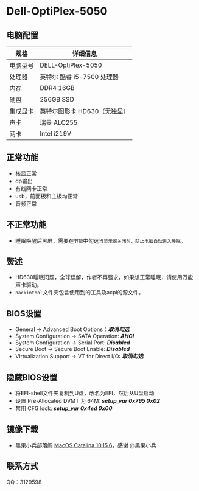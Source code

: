 # Dell-OptiPlex-5050
## 电脑配置

| 规格     | 详细信息              |
| -------- |-------------------|
| 电脑型号 | DELL-OptiPlex-5050 |
| 处理器   | 英特尔 酷睿 i5-7500 处理器 |
| 内存     | DDR4 16GB         |
| 硬盘     | 256GB SSD         |
| 集成显卡 | 英特尔图形卡 HD630（无独显） |
| 声卡     | 瑞昱 ALC255         |
| 网卡     | Intel i219V       |

## 正常功能
* 核显正常
* dp输出
* 有线网卡正常
* usb，前面板和主板均正常
* 音频正常

## 不正常功能
* 睡眠唤醒后黑屏，需要在`节能`中勾选`当显示器关闭时，防止电脑自动进入睡眠`。

## 赘述
* HD630睡眠问题，全球误解，作者不再强求，如果想正常睡眠，请使用万能声卡驱动。
* `hackintool`文件夹包含使用到的工具及acpi的源文件。

## BIOS设置
* General → Advanced Boot Options：***取消勾选***
* System Configuration → SATA Operation: ***AHCI***
* System Configuration → Serial Port: ***Disabled***
* Secure Boot → Secure Boot Enable: ***Disabled***
* Virtualization Support → VT for Direct I/O: ***取消勾选***


## 隐藏BIOS设置
* 将EFI-shell文件夹复制到U盘，改名为EFI，然后从U盘启动
* 设置 Pre-Allocated DVMT 为 64M:
  ***setup_var 0x795 0x02***
* 禁用 CFG lock:
  ***setup_var 0x4ed 0x00***

## 镜像下载
- 黑果小兵部落阁 [MacOS Catalina 10.15.6](https://blog.daliansky.net/macOS-Catalina-10.15.6-19G73-Release-version-with-Clover-5119-original-image-Double-EFI-Version-UEFI-and-MBR.html)，感谢 @黑果小兵

## 联系方式
QQ：3129598